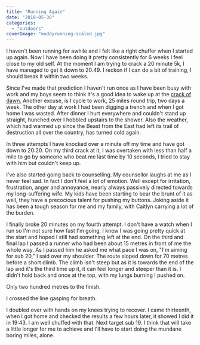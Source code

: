 ```yaml
---
title: "Running Again"
date: "2018-05-30"
categories: 
  - "outdoors"
coverImage: "muddyrunning-scaled.jpg"
---
```


I haven't been running for awhile and I felt like a right chuffer when I started up again. Now I have been doing it pretty consistently for 6 weeks I feel close to my old self. At the moment I am trying to crack a 20 minute 5k, I have managed to get it down to 20.49. I reckon if I can do a bit of training, I should break it within two weeks.

Since I've made that prediction I haven't run once as I have been busy with work and my boys seem to think it's a good idea to wake up at the [crack of dawn.](https://youtu.be/Woqpmp2DjaY?t=12) Another excuse, is I cycle to work, 25 miles round trip, two days a week. The other day at work I had been digging a trench and when I got home I was wasted. After dinner I hurt everywhere and couldn't stand up straight, hunched over I hobbled upstairs to the shower. Also the weather, which had warmed up since the Beast from the East had left its trail of destruction all over the country, has turned cold again.

In three attempts I have knocked over a minute off my time and have got down to 20:20. On my third crack at it, I was overtaken with less than half a mile to go by someone who beat me last time by 10 seconds, I tried to stay with him but couldn't keep up.

I've also started going back to counselling. My counsellor laughs at me as I never feel sad. In fact I don't feel a lot of emotion. Well except for irritation, frustration, anger and annoyance, nearly always passively directed towards my long-suffering wife. My kids have been starting to bear the brunt of it as well, they have a precocious talent for pushing my buttons. Joking aside it has been a tough season for me and my family, with Caitlyn carrying a lot of the burden.

I finally broke 20 minutes on my fourth attempt. I don't have a watch when I run so I'm not sure how fast I'm going, I knew I was going pretty quick at the start and hoped I still had something left at the end. On the third and final lap I passed a runner who had been about 15 metres in front of me the whole way. As I passed him he asked me what pace I was on, "I'm aiming for sub 20," I said over my shoulder. The route sloped down for 70 metres before a short climb. The climb isn't steep but as it is towards the end of the lap and it's the third time up it, it can feel longer and steeper than it is. I didn't hold back and once at the top, with my lungs burning I pushed on.

Only two hundred metres to the finish.

I crossed the line gasping for breath.

I doubled over with hands on my knees trying to recover. I came thirteenth, when I got home and checked the results a few hours later, it showed I did it in 19:43. I am well chuffed with that. Next target sub 19. I think that will take a little longer for me to achieve and I'll have to start doing the mundane boring miles, alone.
